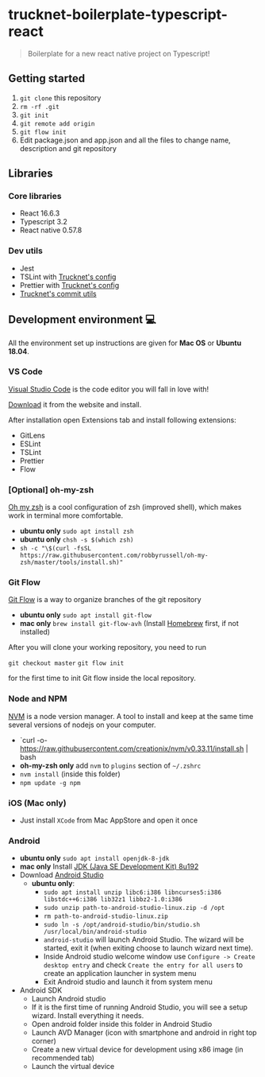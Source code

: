 # trucknet-boilerplate-typescript-react

> Boilerplate for a new react native project on Typescript!

## Getting started

1. `git clone` this repository
2. `rm -rf .git`
3. `git init`
4. `git remote add origin`
5. `git flow init`
6. Edit package.json and app.json and all the files to change name, description and git repository

## Libraries

### Core libraries

- React 16.6.3
- Typescript 3.2
- React native 0.57.8

### Dev utils

- Jest
- TSLint with [Trucknet's config](https://github.com/trucknet-io/tslint-config-trucknet-io)
- Prettier with [Trucknet's config](https://github.com/trucknet-io/prettier-config-trucknet-io)
- [Trucknet's commit utils](https://github.com/trucknet-io/trucknet-commit)

## Development environment 💻

All the environment set up instructions are given for **Mac OS** or **Ubuntu 18.04**.

### VS Code

[Visual Studio Code](https://code.visualstudio.com/) is the code editor you will fall in love with!

[Download](https://code.visualstudio.com/#alt-downloads) it from the website and install.

After installation open Extensions tab and install following extensions:

- GitLens
- ESLint
- TSLint
- Prettier
- Flow

### [Optional] oh-my-zsh

[Oh my zsh](https://github.com/robbyrussell/oh-my-zsh) is a cool configuration of zsh (improved shell), which makes work in terminal more comfortable.

- **ubuntu only** `sudo apt install zsh`
- **ubuntu only** `chsh -s $(which zsh)`
- `sh -c "\$(curl -fsSL https://raw.githubusercontent.com/robbyrussell/oh-my-zsh/master/tools/install.sh)"`

### Git Flow

[Git Flow](https://danielkummer.github.io/git-flow-cheatsheet/) is a way to organize branches of the git repository

- **ubuntu only** `sudo apt install git-flow`
- **mac only** `brew install git-flow-avh` (Install [Homebrew](https://brew.sh) first, if not installed)

After you will clone your working repository, you need to run

`git checkout master`
`git flow init`

for the first time to init Git flow inside the local repository.

### Node and NPM

[NVM](https://github.com/creationix/nvm) is a node version manager. A tool to install and keep at the same time several versions of nodejs on your computer.

- `curl -o- https://raw.githubusercontent.com/creationix/nvm/v0.33.11/install.sh | bash
- **oh-my-zsh only** add `nvm` to `plugins` section of `~/.zshrc`
- `nvm install` (inside this folder)
- `npm update -g npm`

### iOS (Mac only)

- Just install `XCode` from Mac AppStore and open it once

### Android

- **ubuntu only** `sudo apt install openjdk-8-jdk`
- **mac only** Install [JDK (Java SE Development Kit) 8u192](https://www.oracle.com/technetwork/java/javase/downloads/jdk8-downloads-2133151.html)
- Download [Android Studio](https://developer.android.com/studio/)
  - **ubuntu only**:
    - `sudo apt install unzip libc6:i386 libncurses5:i386 libstdc++6:i386 lib32z1 libbz2-1.0:i386`
    - `sudo unzip path-to-android-studio-linux.zip -d /opt`
    - `rm path-to-android-studio-linux.zip`
    - `sudo ln -s /opt/android-studio/bin/studio.sh /usr/local/bin/android-studio`
    - `android-studio` will launch Android Studio. The wizard will be started, exit it (when exiting choose to launch wizard next time).
    - Inside Android studio welcome window use `Configure -> Create desktop entry` and check `Create the entry for all users` to create an application launcher in system menu
    - Exit Android studio and launch it from system menu
- Android SDK
  - Launch Android studio
  - If it is the first time of running Android Studio, you will see a setup wizard. Install everything it needs.
  - Open android folder inside this folder in Android Studio
  - Launch AVD Manager (icon with smartphone and android in right top corner)
  - Create a new virtual device for development using x86 image (in recommended tab)
  - Launch the virtual device



